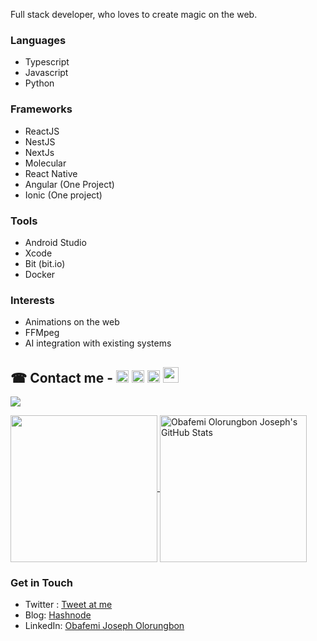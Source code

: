 Full stack developer, who loves to create magic on the web.

### Languages
- Typescript
- Javascript
- Python

### Frameworks
- ReactJS
- NestJS
- NextJs
- Molecular
- React Native
- Angular (One Project)
- Ionic (One project)

### Tools
- Android Studio
- Xcode
- Bit (bit.io)
- Docker

### Interests 
 - Animations on the web
 - FFMpeg
 - AI integration with existing systems

##	&#x260E; Contact me - [<img src='https://cdn.jsdelivr.net/npm/simple-icons@3.0.1/icons/linkedin.svg' alt='linkedin' height='20'>](https://www.linkedin.com/in/obafemijoseph/)  [<img src='https://cdn.jsdelivr.net/npm/simple-icons@3.0.1/icons/twitter.svg' alt='twitter' height='20'>](https://twitter.com/__Datadriven) [<img src='https://cdn.jsdelivr.net/npm/simple-icons@3.0.1/icons/icloud.svg' alt='hashnode' height='20'>](https://hashnode.com/@Obafemi/) [<img src='https://cdn.jsdelivr.net/npm/simple-icons@3.0.1/icons/dev-dot-to.svg' alt='website' height='25'>](https://dev.to/)

![](https://visitor-badge.laobi.icu/badge?page_id=obafemiolorungbon)

<a href="https://github.com/obafemiolorungbon/obafemiolorungbon">
  <img height="235px" align="center" src="https://github-readme-stats.vercel.app/api/top-langs/?username=obafemiolorungbon&hide=java&title_color=ffffff&text_color=c9cacc&icon_color=2bbc8a&bg_color=1d1f21" />
</a>
<a href="https://github.com/obafemiolorungbon/obafemiolorungbon">
  <img height="235px" align="center" src="https://github-readme-stats.vercel.app/api?username=obafemiolorungbon&show_icons=true&line_height=27&count_private=true&title_color=ffffff&text_color=c9cacc&icon_color=2bbc8a&bg_color=1d1f21" alt="Obafemi Olorungbon Joseph's GitHub Stats" />
</a>  
  
### Get in Touch
* Twitter : [Tweet at me](https://twitter.com/_devobs?s=20)
* Blog: [Hashnode](https://hashnode.com/@Obafemi)
* LinkedIn: [Obafemi Joseph Olorungbon](https://www.linkedin.com/in/obafemijoseph/)

